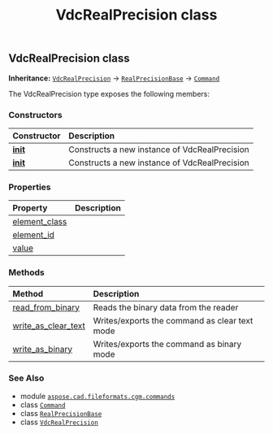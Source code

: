 ﻿---
title: VdcRealPrecision class
second_title: Aspose.CAD for Python via .NET API References
description: 
type: docs
weight: 1820
url: /python-net/aspose.cad.fileformats.cgm.commands/vdcrealprecision/
is_root: false
---

## VdcRealPrecision class



**Inheritance:** [`VdcRealPrecision`](/cad/python-net/aspose.cad.fileformats.cgm.commands/vdcrealprecision) → 
[`RealPrecisionBase`](/cad/python-net/aspose.cad.fileformats.cgm.commands/realprecisionbase) → 
[`Command`](/cad/python-net/aspose.cad.fileformats.cgm.commands/command)



The VdcRealPrecision type exposes the following members:

### Constructors
| Constructor | Description |
| :- | :- |
| [__init__](/cad/python-net/aspose.cad.fileformats.cgm.commands/vdcrealprecision/__init__/#aspose.cad.fileformats.cgm.CgmFile) | Constructs a new instance of VdcRealPrecision |
| [__init__](/cad/python-net/aspose.cad.fileformats.cgm.commands/vdcrealprecision/__init__/#aspose.cad.fileformats.cgm.CgmFile-aspose.cad.fileformats.cgm.commands.Precision) | Constructs a new instance of VdcRealPrecision |


### Properties
| Property | Description |
| :- | :- |
| [element_class](/cad/python-net/aspose.cad.fileformats.cgm.commands/vdcrealprecision/element_class) |  |
| [element_id](/cad/python-net/aspose.cad.fileformats.cgm.commands/vdcrealprecision/element_id) |  |
| [value](/cad/python-net/aspose.cad.fileformats.cgm.commands/vdcrealprecision/value) |  |


### Methods
| Method | Description |
| :- | :- |
| [read_from_binary](/cad/python-net/aspose.cad.fileformats.cgm.commands/vdcrealprecision/read_from_binary/#aspose.cad.fileformats.cgm.IBinaryReader) | Reads the binary data from the reader |
| [write_as_clear_text](/cad/python-net/aspose.cad.fileformats.cgm.commands/vdcrealprecision/write_as_clear_text/#aspose.cad.fileformats.cgm.IClearTextWriter) | Writes/exports the command as clear text mode |
| [write_as_binary](/cad/python-net/aspose.cad.fileformats.cgm.commands/vdcrealprecision/write_as_binary/#aspose.cad.fileformats.cgm.IBinaryWriter) | Writes/exports the command as binary mode |



### See Also
* module [`aspose.cad.fileformats.cgm.commands`](..)
* class [`Command`](/cad/python-net/aspose.cad.fileformats.cgm.commands/command)
* class [`RealPrecisionBase`](/cad/python-net/aspose.cad.fileformats.cgm.commands/realprecisionbase)
* class [`VdcRealPrecision`](/cad/python-net/aspose.cad.fileformats.cgm.commands/vdcrealprecision)
